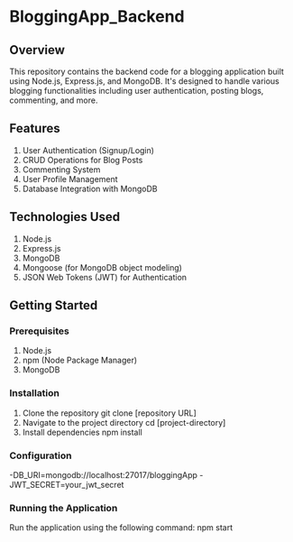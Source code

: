# BloggingApp_Backend
## Overview
This repository contains the backend code for a blogging application built using Node.js, Express.js, and MongoDB. It's designed to handle various blogging functionalities including user authentication, posting blogs, commenting, and more.
## Features
1. User Authentication (Signup/Login)
2. CRUD Operations for Blog Posts
3. Commenting System
4. User Profile Management
5. Database Integration with MongoDB
## Technologies Used
1. Node.js
2. Express.js
3. MongoDB
5. Mongoose (for MongoDB object modeling)
6. JSON Web Tokens (JWT) for Authentication
## Getting Started
### Prerequisites
1. Node.js
2. npm (Node Package Manager)
3. MongoDB
### Installation
1. Clone the repository
git clone [repository URL]
2. Navigate to the project directory
cd [project-directory]
3. Install dependencies
npm install
### Configuration
-DB_URI=mongodb://localhost:27017/bloggingApp
-JWT_SECRET=your_jwt_secret
### Running the Application
Run the application using the following command:
npm start
